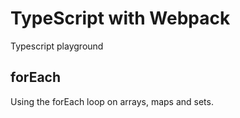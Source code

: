 # TypeScript with Webpack

Typescript playground

## forEach
Using the forEach loop on arrays, maps and sets.